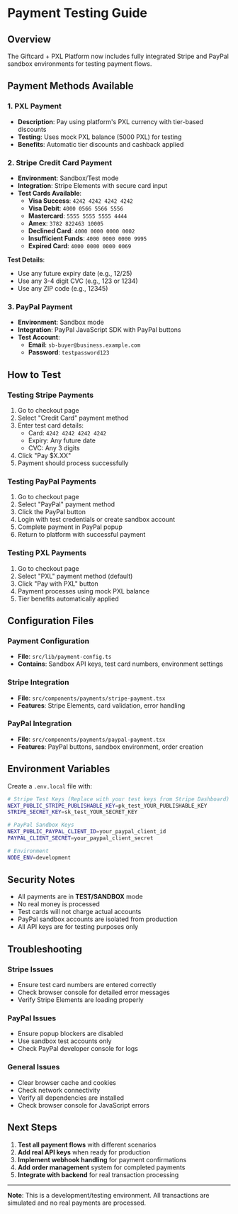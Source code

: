 # Payment Testing Guide

## Overview
The Giftcard + PXL Platform now includes fully integrated Stripe and PayPal sandbox environments for testing payment flows.

## Payment Methods Available

### 1. PXL Payment
- **Description**: Pay using platform's PXL currency with tier-based discounts
- **Testing**: Uses mock PXL balance (5000 PXL) for testing
- **Benefits**: Automatic tier discounts and cashback applied

### 2. Stripe Credit Card Payment
- **Environment**: Sandbox/Test mode
- **Integration**: Stripe Elements with secure card input
- **Test Cards Available**:
  - **Visa Success**: `4242 4242 4242 4242`
  - **Visa Debit**: `4000 0566 5566 5556`
  - **Mastercard**: `5555 5555 5555 4444`
  - **Amex**: `3782 822463 10005`
  - **Declined Card**: `4000 0000 0000 0002`
  - **Insufficient Funds**: `4000 0000 0000 9995`
  - **Expired Card**: `4000 0000 0000 0069`

**Test Details**:
- Use any future expiry date (e.g., 12/25)
- Use any 3-4 digit CVC (e.g., 123 or 1234)
- Use any ZIP code (e.g., 12345)

### 3. PayPal Payment
- **Environment**: Sandbox mode
- **Integration**: PayPal JavaScript SDK with PayPal buttons
- **Test Account**:
  - **Email**: `sb-buyer@business.example.com`
  - **Password**: `testpassword123`

## How to Test

### Testing Stripe Payments
1. Go to checkout page
2. Select "Credit Card" payment method
3. Enter test card details:
   - Card: `4242 4242 4242 4242`
   - Expiry: Any future date
   - CVC: Any 3 digits
4. Click "Pay $X.XX"
5. Payment should process successfully

### Testing PayPal Payments
1. Go to checkout page
2. Select "PayPal" payment method
3. Click the PayPal button
4. Login with test credentials or create sandbox account
5. Complete payment in PayPal popup
6. Return to platform with successful payment

### Testing PXL Payments
1. Go to checkout page
2. Select "PXL" payment method (default)
3. Click "Pay with PXL" button
4. Payment processes using mock PXL balance
5. Tier benefits automatically applied

## Configuration Files

### Payment Configuration
- **File**: `src/lib/payment-config.ts`
- **Contains**: Sandbox API keys, test card numbers, environment settings

### Stripe Integration
- **File**: `src/components/payments/stripe-payment.tsx`
- **Features**: Stripe Elements, card validation, error handling

### PayPal Integration
- **File**: `src/components/payments/paypal-payment.tsx`
- **Features**: PayPal buttons, sandbox environment, order creation

## Environment Variables

Create a `.env.local` file with:

```bash
# Stripe Test Keys (Replace with your test keys from Stripe Dashboard)
NEXT_PUBLIC_STRIPE_PUBLISHABLE_KEY=pk_test_YOUR_PUBLISHABLE_KEY
STRIPE_SECRET_KEY=sk_test_YOUR_SECRET_KEY

# PayPal Sandbox Keys
NEXT_PUBLIC_PAYPAL_CLIENT_ID=your_paypal_client_id
PAYPAL_CLIENT_SECRET=your_paypal_client_secret

# Environment
NODE_ENV=development
```

## Security Notes

- All payments are in **TEST/SANDBOX** mode
- No real money is processed
- Test cards will not charge actual accounts
- PayPal sandbox accounts are isolated from production
- All API keys are for testing purposes only

## Troubleshooting

### Stripe Issues
- Ensure test card numbers are entered correctly
- Check browser console for detailed error messages
- Verify Stripe Elements are loading properly

### PayPal Issues
- Ensure popup blockers are disabled
- Use sandbox test accounts only
- Check PayPal developer console for logs

### General Issues
- Clear browser cache and cookies
- Check network connectivity
- Verify all dependencies are installed
- Check browser console for JavaScript errors

## Next Steps

1. **Test all payment flows** with different scenarios
2. **Add real API keys** when ready for production
3. **Implement webhook handling** for payment confirmations
4. **Add order management** system for completed payments
5. **Integrate with backend** for real transaction processing

---

**Note**: This is a development/testing environment. All transactions are simulated and no real payments are processed.
